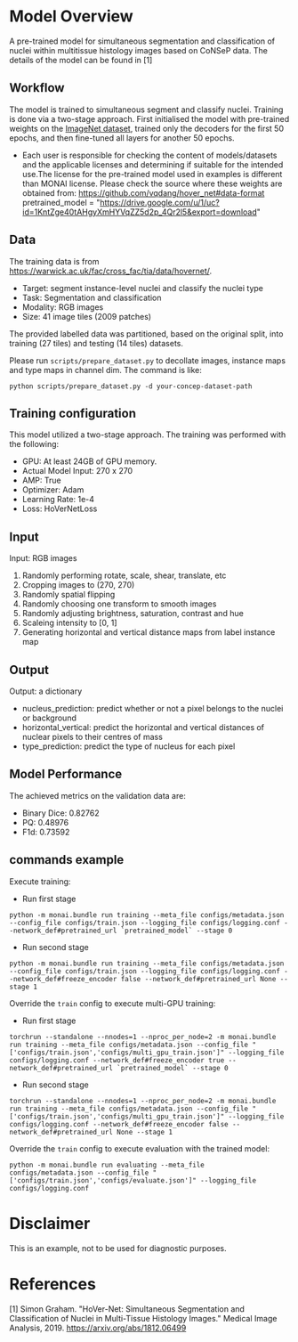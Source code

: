 # Model Overview
A pre-trained model for simultaneous segmentation and classification of nuclei within multitissue histology images based on CoNSeP data. The details of the model can be found in [1]

## Workflow

The model is trained to simultaneous segment and classify nuclei. Training is done via a two-stage approach. First initialised the model with pre-trained weights on the [ImageNet dataset](https://ieeexplore.ieee.org/document/5206848), trained only the decoders for the first 50 epochs, and then fine-tuned all layers for another 50 epochs. 

- Each user is responsible for checking the content of models/datasets and the applicable licenses and determining if suitable for the intended use.The license for the pre-trained model used in examples is different than MONAI license. Please check the source where these weights are obtained from: https://github.com/vqdang/hover_net#data-format
pretrained_model = "https://drive.google.com/u/1/uc?id=1KntZge40tAHgyXmHYVqZZ5d2p_4Qr2l5&export=download"

## Data

The training data is from https://warwick.ac.uk/fac/cross_fac/tia/data/hovernet/.

- Target: segment instance-level nuclei and classify the nuclei type
- Task: Segmentation and classification
- Modality: RGB images
- Size: 41 image tiles (2009 patches)

The provided labelled data was partitioned, based on the original split, into training (27 tiles) and testing (14 tiles) datasets.

Please run `scripts/prepare_dataset.py` to decollate images, instance maps and type maps in channel dim. The command is like:

```
python scripts/prepare_dataset.py -d your-concep-dataset-path
```

## Training configuration

This model utilized a two-stage approach. The training was performed with the following:

- GPU: At least 24GB of GPU memory.
- Actual Model Input: 270 x 270
- AMP: True
- Optimizer: Adam
- Learning Rate: 1e-4
- Loss: HoVerNetLoss

## Input

Input: RGB images

1. Randomly performing rotate, scale, shear, translate, etc
2. Cropping images to (270, 270)
3. Randomly spatial flipping
4. Randomly choosing one transform to smooth images
5. Randomly adjusting brightness, saturation, contrast and hue
6. Scaleing intensity to [0, 1]
7. Generating horizontal and vertical distance maps from label instance map

## Output

Output: a dictionary
- nucleus_prediction: predict whether or not a pixel belongs to the nuclei or background
- horizontal_vertical: predict the horizontal and vertical distances of nuclear pixels to their centres of mass
- type_prediction: predict the type of nucleus for each pixel

## Model Performance

The achieved metrics on the validation data are:
- Binary Dice: 0.82762
- PQ: 0.48976
- F1d: 0.73592

## commands example

Execute training:

- Run first stage
```
python -m monai.bundle run training --meta_file configs/metadata.json --config_file configs/train.json --logging_file configs/logging.conf --network_def#pretrained_url `pretrained_model` --stage 0
```
- Run second stage
```
python -m monai.bundle run training --meta_file configs/metadata.json --config_file configs/train.json --logging_file configs/logging.conf --network_def#freeze_encoder false --network_def#pretrained_url None --stage 1
```

Override the `train` config to execute multi-GPU training:

- Run first stage
```
torchrun --standalone --nnodes=1 --nproc_per_node=2 -m monai.bundle run training --meta_file configs/metadata.json --config_file "['configs/train.json','configs/multi_gpu_train.json']" --logging_file configs/logging.conf --network_def#freeze_encoder true --network_def#pretrained_url `pretrained_model` --stage 0
```
- Run second stage
```
torchrun --standalone --nnodes=1 --nproc_per_node=2 -m monai.bundle run training --meta_file configs/metadata.json --config_file "['configs/train.json','configs/multi_gpu_train.json']" --logging_file configs/logging.conf --network_def#freeze_encoder false --network_def#pretrained_url None --stage 1
```

Override the `train` config to execute evaluation with the trained model:

```
python -m monai.bundle run evaluating --meta_file configs/metadata.json --config_file "['configs/train.json','configs/evaluate.json']" --logging_file configs/logging.conf
```


# Disclaimer

This is an example, not to be used for diagnostic purposes.

# References

[1] Simon Graham. "HoVer-Net: Simultaneous Segmentation and Classification of Nuclei in Multi-Tissue Histology Images." Medical Image Analysis, 2019. https://arxiv.org/abs/1812.06499
